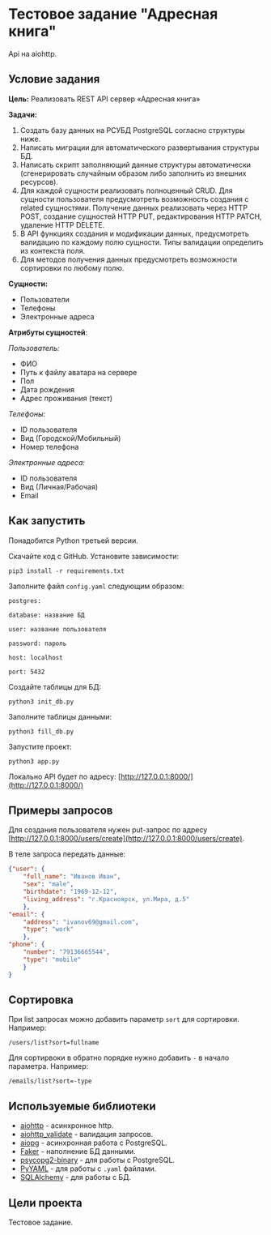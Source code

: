 # Тестовое задание "Адресная книга"

Api на aiohttp.


## Условие задания

**Цель:** Реализовать REST API сервер «Адресная книга»

**Задачи:**
1)   Создать базу данных на РСУБД PostgreSQL согласно структуры ниже.
2)   Написать миграции для автоматического развертывания структуры БД.
3)   Написать скрипт заполняющий данные структуры автоматически
(сгенерировать случайным образом либо заполнить из внешних ресурсов).
4)   Для каждой сущности реализовать полноценный CRUD. 
Для сущности пользователя предусмотреть возможность создания с related сущностями. 
Получение данных реализовать через HTTP POST, создание сущностей HTTP PUT, 
редактирования HTTP PATCH, удаление HTTP DELETE.
5)   В API функциях создания и модификации данных, предусмотреть валидацию по каждому полю сущности. 
Типы валидации определить из контекста поля.
6)   Для методов получения данных предусмотреть возможности сортировки по любому полю.

**Сущности:**
* Пользователи
* Телефоны
* Электронные адреса

**Атрибуты сущностей**:

_Пользователь:_
* ФИО
* Путь к файлу аватара на сервере
* Пол
* Дата рождения
* Адрес проживания (текст)

_Телефоны:_
* ID пользователя
* Вид (Городской/Мобильный)
* Номер телефона

_Электронные адреса:_
* ID пользователя
* Вид (Личная/Рабочая)
* Email


## Как запустить

Понадобится Python третьей версии.

Скачайте код с GitHub. Установите зависимости:

`pip3 install -r requirements.txt`

Заполните файл `config.yaml` следующим образом:

`postgres:`
  
  `database: название БД`

  `user: название пользователя`

  `password: пароль`

  `host: localhost`

  `port: 5432`
  
Создайте таблицы для БД:

`python3 init_db.py`

Заполните таблицы данными:

`python3 fill_db.py`

Запустите проект:

`python3 app.py`

Локально API будет по адресу: [http://127.0.0.1:8000/](http://127.0.0.1:8000/) 


## Примеры запросов

Для создания пользователя нужен put-запрос по адресу 
[http://127.0.0.1:8000/users/create](http://127.0.0.1:8000/users/create).

В теле запроса передать данные:

```json
{"user": {
    "full_name": "Иванов Иван",
    "sex": "male",
    "birthdate": "1969-12-12",
    "living_address": "г.Красноярск, ул.Мира, д.5"
    },
"email": {
    "address": "ivanov69@gmail.com",
    "type": "work"
    },
"phone": {
    "number": "79136665544",
    "type": "mobile"
    }
}
```


## Сортировка

При list запросах можно добавить параметр `sort` для сортировки. Например:

 `/users/list?sort=fullname`

Для сортирвоки в обратно порядке нужно добавить `-` в начало параметра. Например:

`/emails/list?sort=-type`


## Используемые библиотеки

* [aiohttp](https://pypi.org/project/aiohttp/) - асинхронное http.
* [aiohttp_validate](https://pypi.org/project/aiohttp_validate/) - валидация запросов.
* [aiopg](https://pypi.org/project/aiopg/) - асинхронная работа с PostgreSQL.
* [Faker](https://pypi.org/project/Faker/) - наполнение БД данными.
* [psycopg2-binary](https://pypi.org/project/psycopg2-binary/) - для работы с PostgreSQL.
* [PyYAML](https://pypi.org/project/PyYAML/) - для работы с `.yaml` файлами.
* [SQLAlchemy](https://pypi.org/project/SQLAlchemy/) - для работы с БД.


## Цели проекта

Тестовое задание.
